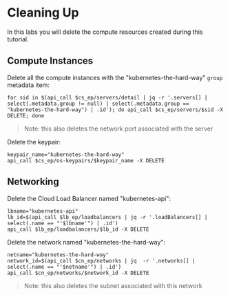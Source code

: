 # Cleaning Up

In this labs you will delete the compute resources created during this tutorial.

## Compute Instances

Delete all the compute instances with the "kubernetes-the-hard-way" `group` metadata item:

```
for sid in $(api_call $cs_ep/servers/detail | jq -r '.servers[] | select(.metadata.group != null) | select(.metadata.group == "kubernetes-the-hard-way") | .id'); do api_call $cs_ep/servers/$sid -X DELETE; done
```

> Note: this also deletes the network port associated with the server


Delete the keypair:

```
keypair_name="kubernetes-the-hard-way"
api_call $cs_ep/os-keypairs/$keypair_name -X DELETE
```

## Networking

Delete the Cloud Load Balancer named "kubernetes-api":

```
lbname="kubernetes-api"
lb_id=$(api_call $lb_ep/loadbalancers | jq -r '.loadBalancers[] | select(.name == "'$lbname'") | .id')
api_call $lb_ep/loadbalancers/$lb_id -X DELETE
```

Delete the network named "kubernetes-the-hard-way":

```
netname="kubernetes-the-hard-way"
network_id=$(api_call $cn_ep/networks | jq  -r '.networks[] | select(.name == "'$netname'") | .id')
api_call $cn_ep/networks/$network_id -X DELETE
```

> Note: this also deletes the subnet associated with this network
